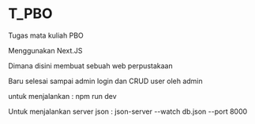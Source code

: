 # T_PBO
Tugas mata kuliah PBO

Menggunakan Next.JS

Dimana disini membuat sebuah web perpustakaan

Baru selesai sampai admin login dan CRUD user oleh admin

untuk menjalankan : npm run dev

Untuk menjalankan server json : json-server --watch db.json --port 8000
